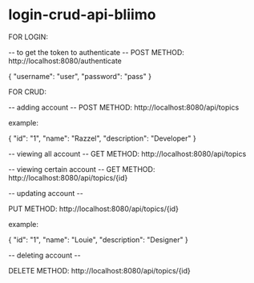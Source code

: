 # login-crud-api-bliimo

FOR LOGIN:

-- to get the token to authenticate --
POST METHOD: http://localhost:8080/authenticate

{
    "username": "user",
    "password": "pass"
}


FOR CRUD:

-- adding account -- 
POST METHOD: http://localhost:8080/api/topics

example: 

{
        "id": "1",
        "name": "Razzel",
        "description": "Developer"
}

-- viewing all account -- 
GET METHOD: http://localhost:8080/api/topics

-- viewing certain account -- 
GET METHOD: http://localhost:8080/api/topics/{id}

-- updating account -- 

PUT METHOD: http://localhost:8080/api/topics/{id}

example:

{
        "id": "1",
        "name": "Louie",
        "description": "Designer"
}

-- deleting account --

DELETE METHOD: http://localhost:8080/api/topics/{id}

